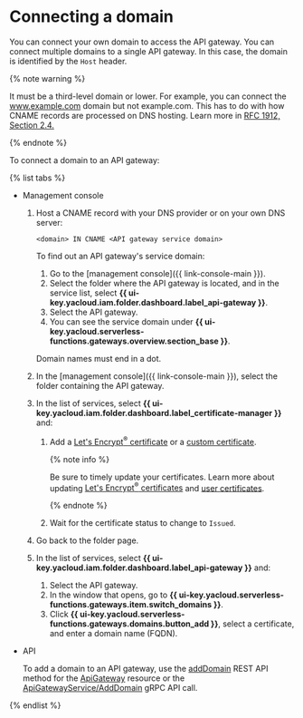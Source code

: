 # Connecting a domain

You can connect your own domain to access the API gateway. You can connect multiple domains to a single API gateway. In this case, the domain is identified by the `Host` header.

{% note warning %}

It must be a third-level domain or lower. For example, you can connect the www.example.com domain but not example.com. This has to do with how CNAME records are processed on DNS hosting. Learn more in [RFC 1912, Section 2.4.](https://www.ietf.org/rfc/rfc1912.txt)

{% endnote %}

To connect a domain to an API gateway:

{% list tabs %}

- Management console

   1. Host a CNAME record with your DNS provider or on your own DNS server:

      ```
      <domain> IN CNAME <API gateway service domain>
      ```

      To find out an API gateway's service domain:

      1. Go to the [management console]({{ link-console-main }}).
      1. Select the folder where the API gateway is located, and in the service list, select **{{ ui-key.yacloud.iam.folder.dashboard.label_api-gateway }}**.
      1. Select the API gateway.
      1. You can see the service domain under **{{ ui-key.yacloud.serverless-functions.gateways.overview.section_base }}**.

      Domain names must end in a dot.

   1. In the [management console]({{ link-console-main }}), select the folder containing the API gateway.

   1. In the list of services, select **{{ ui-key.yacloud.iam.folder.dashboard.label_certificate-manager }}** and:

      1. Add a [Let's Encrypt<sup>®</sup> certificate](../../certificate-manager/operations/managed/cert-create.md) or a [custom certificate](../../certificate-manager/operations/import/cert-create.md).

         {% note info %}

         Be sure to timely update your certificates. Learn more about updating [Let's Encrypt<sup>®</sup> certificates](../../certificate-manager/operations/managed/cert-update.md) and [user certificates](../../certificate-manager/operations/import/cert-update.md).

         {% endnote %}

      1. Wait for the certificate status to change to `Issued`.

   1. Go back to the folder page.

   1. In the list of services, select **{{ ui-key.yacloud.iam.folder.dashboard.label_api-gateway }}** and:

      1. Select the API gateway.
      1. In the window that opens, go to **{{ ui-key.yacloud.serverless-functions.gateways.item.switch_domains }}**.
      1. Click **{{ ui-key.yacloud.serverless-functions.gateways.domains.button_add }}**, select a certificate, and enter a domain name (FQDN).

- API

   To add a domain to an API gateway, use the [addDomain](../apigateway/api-ref/ApiGateway/addDomain.md) REST API method for the [ApiGateway](../apigateway/api-ref/ApiGateway/index.md) resource or the [ApiGatewayService/AddDomain](../apigateway/api-ref/grpc/apigateway_service.md#AddDomain) gRPC API call.

{% endlist %}
